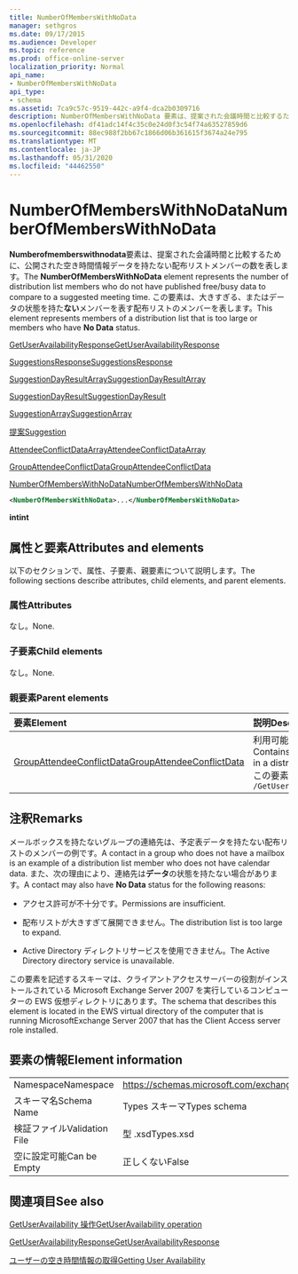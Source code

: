 ```yaml
---
title: NumberOfMembersWithNoData
manager: sethgros
ms.date: 09/17/2015
ms.audience: Developer
ms.topic: reference
ms.prod: office-online-server
localization_priority: Normal
api_name:
- NumberOfMembersWithNoData
api_type:
- schema
ms.assetid: 7ca9c57c-9519-442c-a9f4-dca2b0309716
description: NumberOfMembersWithNoData 要素は、提案された会議時間と比較するために、公開された空き時間情報データを持たない配布リストメンバーの数を表します。 この要素は、大きすぎる、またはデータの状態を持たないメンバーを表す配布リストのメンバーを表します。
ms.openlocfilehash: df41adc14f4c35c0e24d0f3c54f74a63527859d6
ms.sourcegitcommit: 88ec988f2bb67c1866d06b361615f3674a24e795
ms.translationtype: MT
ms.contentlocale: ja-JP
ms.lasthandoff: 05/31/2020
ms.locfileid: "44462550"
---
```

# <a name="numberofmemberswithnodata"></a><span data-ttu-id="7c19f-104">NumberOfMembersWithNoData</span><span class="sxs-lookup"><span data-stu-id="7c19f-104">NumberOfMembersWithNoData</span></span>

<span data-ttu-id="7c19f-105">**Numberofmemberswithnodata**要素は、提案された会議時間と比較するために、公開された空き時間情報データを持たない配布リストメンバーの数を表します。</span><span class="sxs-lookup"><span data-stu-id="7c19f-105">The **NumberOfMembersWithNoData** element represents the number of distribution list members who do not have published free/busy data to compare to a suggested meeting time.</span></span> <span data-ttu-id="7c19f-106">この要素は、大きすぎる、またはデータの状態を持た**ない**メンバーを表す配布リストのメンバーを表します。</span><span class="sxs-lookup"><span data-stu-id="7c19f-106">This element represents members of a distribution list that is too large or members who have **No Data** status.</span></span> 
  
[<span data-ttu-id="7c19f-107">GetUserAvailabilityResponse</span><span class="sxs-lookup"><span data-stu-id="7c19f-107">GetUserAvailabilityResponse</span></span>](getuseravailabilityresponse.md)
  
[<span data-ttu-id="7c19f-108">SuggestionsResponse</span><span class="sxs-lookup"><span data-stu-id="7c19f-108">SuggestionsResponse</span></span>](suggestionsresponse.md)
  
[<span data-ttu-id="7c19f-109">SuggestionDayResultArray</span><span class="sxs-lookup"><span data-stu-id="7c19f-109">SuggestionDayResultArray</span></span>](suggestiondayresultarray.md)
  
[<span data-ttu-id="7c19f-110">SuggestionDayResult</span><span class="sxs-lookup"><span data-stu-id="7c19f-110">SuggestionDayResult</span></span>](suggestiondayresult.md)
  
[<span data-ttu-id="7c19f-111">SuggestionArray</span><span class="sxs-lookup"><span data-stu-id="7c19f-111">SuggestionArray</span></span>](suggestionarray.md)
  
[<span data-ttu-id="7c19f-112">提案</span><span class="sxs-lookup"><span data-stu-id="7c19f-112">Suggestion</span></span>](suggestion.md)
  
[<span data-ttu-id="7c19f-113">AttendeeConflictDataArray</span><span class="sxs-lookup"><span data-stu-id="7c19f-113">AttendeeConflictDataArray</span></span>](attendeeconflictdataarray.md)
  
[<span data-ttu-id="7c19f-114">GroupAttendeeConflictData</span><span class="sxs-lookup"><span data-stu-id="7c19f-114">GroupAttendeeConflictData</span></span>](groupattendeeconflictdata.md)
  
[<span data-ttu-id="7c19f-115">NumberOfMembersWithNoData</span><span class="sxs-lookup"><span data-stu-id="7c19f-115">NumberOfMembersWithNoData</span></span>](numberofmemberswithnodata.md)
  
```xml
<NumberOfMembersWithNoData>...</NumberOfMembersWithNoData>
```

 <span data-ttu-id="7c19f-116">**int**</span><span class="sxs-lookup"><span data-stu-id="7c19f-116">**int**</span></span>
## <a name="attributes-and-elements"></a><span data-ttu-id="7c19f-117">属性と要素</span><span class="sxs-lookup"><span data-stu-id="7c19f-117">Attributes and elements</span></span>

<span data-ttu-id="7c19f-118">以下のセクションで、属性、子要素、親要素について説明します。</span><span class="sxs-lookup"><span data-stu-id="7c19f-118">The following sections describe attributes, child elements, and parent elements.</span></span>
  
### <a name="attributes"></a><span data-ttu-id="7c19f-119">属性</span><span class="sxs-lookup"><span data-stu-id="7c19f-119">Attributes</span></span>

<span data-ttu-id="7c19f-120">なし。</span><span class="sxs-lookup"><span data-stu-id="7c19f-120">None.</span></span>
  
### <a name="child-elements"></a><span data-ttu-id="7c19f-121">子要素</span><span class="sxs-lookup"><span data-stu-id="7c19f-121">Child elements</span></span>

<span data-ttu-id="7c19f-122">なし。</span><span class="sxs-lookup"><span data-stu-id="7c19f-122">None.</span></span>
  
### <a name="parent-elements"></a><span data-ttu-id="7c19f-123">親要素</span><span class="sxs-lookup"><span data-stu-id="7c19f-123">Parent elements</span></span>

|<span data-ttu-id="7c19f-124">**要素**</span><span class="sxs-lookup"><span data-stu-id="7c19f-124">**Element**</span></span>|<span data-ttu-id="7c19f-125">**説明**</span><span class="sxs-lookup"><span data-stu-id="7c19f-125">**Description**</span></span>|
|:-----|:-----|
|[<span data-ttu-id="7c19f-126">GroupAttendeeConflictData</span><span class="sxs-lookup"><span data-stu-id="7c19f-126">GroupAttendeeConflictData</span></span>](groupattendeeconflictdata.md) <br/> |<span data-ttu-id="7c19f-127">利用可能なユーザーの数、競合しているユーザーの数、および提案された会議の時間について配布リストの空き時間情報を持っていないユーザーの数についての集約された競合情報を格納します。</span><span class="sxs-lookup"><span data-stu-id="7c19f-127">Contains aggregate conflict information about the number of users who are available, the number of users who have conflicts, and the number of users who do not have availability information in a distribution list for a suggested meeting time.</span></span>  <br/> <span data-ttu-id="7c19f-128">この要素の XPath 式を次に示します。</span><span class="sxs-lookup"><span data-stu-id="7c19f-128">The following is the XPath expression to this element:</span></span>  <br/>  `/GetUserAvailabilityResponse/SuggestionsResponse/SuggestionDayResultArray/SuggestionDayResult[i]/SuggestionArray/Suggestion[i]/AttendeeConflictDataArray/GroupAttendeeConflictData` <br/> |
   
## <a name="remarks"></a><span data-ttu-id="7c19f-129">注釈</span><span class="sxs-lookup"><span data-stu-id="7c19f-129">Remarks</span></span>

<span data-ttu-id="7c19f-130">メールボックスを持たないグループの連絡先は、予定表データを持たない配布リストのメンバーの例です。</span><span class="sxs-lookup"><span data-stu-id="7c19f-130">A contact in a group who does not have a mailbox is an example of a distribution list member who does not have calendar data.</span></span> <span data-ttu-id="7c19f-131">また、次の理由により、連絡先は**データ**の状態を持たない場合があります。</span><span class="sxs-lookup"><span data-stu-id="7c19f-131">A contact may also have **No Data** status for the following reasons:</span></span> 
  
- <span data-ttu-id="7c19f-132">アクセス許可が不十分です。</span><span class="sxs-lookup"><span data-stu-id="7c19f-132">Permissions are insufficient.</span></span>
    
- <span data-ttu-id="7c19f-133">配布リストが大きすぎて展開できません。</span><span class="sxs-lookup"><span data-stu-id="7c19f-133">The distribution list is too large to expand.</span></span>
    
- <span data-ttu-id="7c19f-134">Active Directory ディレクトリサービスを使用できません。</span><span class="sxs-lookup"><span data-stu-id="7c19f-134">The Active Directory directory service is unavailable.</span></span>
    
<span data-ttu-id="7c19f-135">この要素を記述するスキーマは、クライアントアクセスサーバーの役割がインストールされている Microsoft Exchange Server 2007 を実行しているコンピューターの EWS 仮想ディレクトリにあります。</span><span class="sxs-lookup"><span data-stu-id="7c19f-135">The schema that describes this element is located in the EWS virtual directory of the computer that is running MicrosoftExchange Server 2007 that has the Client Access server role installed.</span></span>
  
## <a name="element-information"></a><span data-ttu-id="7c19f-136">要素の情報</span><span class="sxs-lookup"><span data-stu-id="7c19f-136">Element information</span></span>

|||
|:-----|:-----|
|<span data-ttu-id="7c19f-137">Namespace</span><span class="sxs-lookup"><span data-stu-id="7c19f-137">Namespace</span></span>  <br/> |https://schemas.microsoft.com/exchange/services/2006/types  <br/> |
|<span data-ttu-id="7c19f-138">スキーマ名</span><span class="sxs-lookup"><span data-stu-id="7c19f-138">Schema Name</span></span>  <br/> |<span data-ttu-id="7c19f-139">Types スキーマ</span><span class="sxs-lookup"><span data-stu-id="7c19f-139">Types schema</span></span>  <br/> |
|<span data-ttu-id="7c19f-140">検証ファイル</span><span class="sxs-lookup"><span data-stu-id="7c19f-140">Validation File</span></span>  <br/> |<span data-ttu-id="7c19f-141">型 .xsd</span><span class="sxs-lookup"><span data-stu-id="7c19f-141">Types.xsd</span></span>  <br/> |
|<span data-ttu-id="7c19f-142">空に設定可能</span><span class="sxs-lookup"><span data-stu-id="7c19f-142">Can be Empty</span></span>  <br/> |<span data-ttu-id="7c19f-143">正しくない</span><span class="sxs-lookup"><span data-stu-id="7c19f-143">False</span></span>  <br/> |
   
## <a name="see-also"></a><span data-ttu-id="7c19f-144">関連項目</span><span class="sxs-lookup"><span data-stu-id="7c19f-144">See also</span></span>



[<span data-ttu-id="7c19f-145">GetUserAvailability 操作</span><span class="sxs-lookup"><span data-stu-id="7c19f-145">GetUserAvailability operation</span></span>](getuseravailability-operation.md)
  
[<span data-ttu-id="7c19f-146">GetUserAvailabilityResponse</span><span class="sxs-lookup"><span data-stu-id="7c19f-146">GetUserAvailabilityResponse</span></span>](getuseravailabilityresponse.md)


[<span data-ttu-id="7c19f-147">ユーザーの空き時間情報の取得</span><span class="sxs-lookup"><span data-stu-id="7c19f-147">Getting User Availability</span></span>](https://msdn.microsoft.com/library/d4133fcb-9b0f-4e6b-aadf-a389da83516a%28Office.15%29.aspx)

